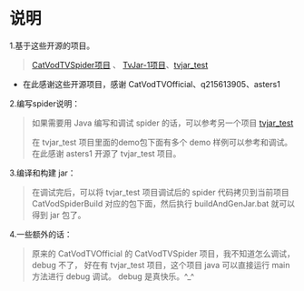 # 说明

1.基于这些开源的项目。
>  [CatVodTVSpider项目](https://github.com/CatVodTVOfficial/CatVodTVSpider)
、 [TvJar-1项目](https://github.com/q215613905/TvJar-1)、[tvjar_test](https://github.com/asters1/tvjar_test)

- 在此感谢这些开源项目，感谢 CatVodTVOfficial、q215613905、asters1

2.编写spider说明：
> 如果需要用 Java 编写和调试 spider 的话，可以参考另一个项目 [tvjar_test](https://github.com/asters1/tvjar_test)
>
> 在 tvjar_test 项目里面的demo包下面有多个 demo 样例可以参考和调试。
在此感谢 asters1 开源了 tvjar_test 项目。

3.编译和构建 jar：
> 在调试完后，可以将 tvjar_test 项目调试后的 spider 代码拷贝到当前项目 CatVodSpiderBuild 对应的包下面，然后执行 buildAndGenJar.bat
就可以得到 jar 包了。


4.一些额外的话：
> 原来的 CatVodTVOfficial 的 CatVodTVSpider 项目，我不知道怎么调试，debug 不了，
好在有 tvjar_test 项目，这个项目 java 可以直接运行 main 方法进行 debug 调试。
debug 是真快乐。^_^



